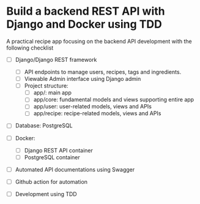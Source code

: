 # Build a backend REST API with Django and Docker using TDD

A practical recipe app  focusing on the backend API development with the following checklist
- [ ] Django/Django REST framework
  - [ ] API endpoints to manage users, recipes, tags and ingredients.
  - [ ] Viewable Admin interface using Django admin
  - [ ] Project structure:
    - [ ] app/: main app 
    - [ ] app/core: fundamental models and views supporting entire app
    - [ ] app/user: user-related models, views and APIs
    - [ ] app/recipe: recipe-related models, views and APIs

- [ ] Database: PostgreSQL

- [ ] Docker:
  - [ ] Django REST API container
  - [ ] PostgreSQL container

- [ ] Automated API documentations using Swagger
- [ ] Github action for automation
- [ ] Development using TDD